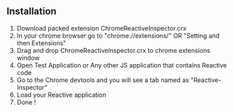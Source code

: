 ## Installation
1. Download packed extension ChromeReactiveInspector.crx
2. In your chrome browser go to "chrome://extensions/" OR "Setting and then Extensions"
3. Drag and drop ChromeReactiveInspector.crx to chrome extensions window
4. Open Test Application or Any other JS application that contains Reactive code
5. Go to the Chrome devtools and you will see a tab named as "Reactive-Inspector" 
6. Load your Reactive application
7. Done ! 